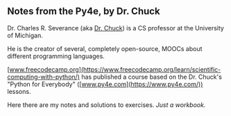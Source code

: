 ## Notes from the Py4e, by Dr. Chuck

Dr. Charles R. Severance (aka [Dr. Chuck](https://www.dr-chuck.com/)) is a CS professor at the University of Michigan.

He is the creator of several, completely open-source, MOOCs about different programming languages.

[www.freecodecamp.org](https://www.freecodecamp.org/learn/scientific-computing-with-python/) has published a course based on the Dr. Chuck's "Python for Everybody" ([www.py4e.com](https://www.py4e.com/)) lessons.

Here there are my notes and solutions to exercises. _Just a workbook._
